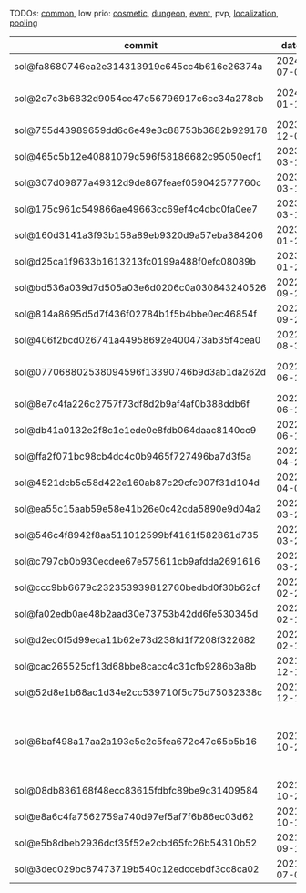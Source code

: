 TODOs: [common](TODO.md), low prio: [cosmetic](TODO_cosmetic.md), [dungeon](TODO_dungeon.md), [event](TODO_event.md), pvp, [localization](TODO_localization.md), [pooling](TODO_pooling.md)

| commit       | date       | done | todo / comment |
|--------------|------------|------|----------------|
| sol@fa8680746ea2e314313919c645cc4b616e26374a | 2024-07-04 |      | verify changes |
| sol@2c7c3b6832d9054ce47c56796917c6cc34a278cb | 2024-01-14 |      | verify changes (also see sol@139e4ebafdc24f1569323c591c16018fdd2ac039, sol@bf7c004c4ca96391b534955b72eb5361f0244ba8) |
| sol@755d43989659dd6c6e49e3c88753b3682b929178 | 2023-12-03 |      | verify changes |
| sol@465c5b12e40881079c596f58186682c95050ecf1 | 2023-03-18 |      | verify changes |
| sol@307d09877a49312d9de867feaef059042577760c | 2023-03-17 |      | verify changes |
| sol@175c961c549866ae49663cc69ef4c4dbc0fa0ee7 | 2023-03-16 |      | verify changes |
| sol@160d3141a3f93b158a89eb9320d9a57eba384206 | 2023-01-28 |      | verify changes |
| sol@d25ca1f9633b1613213fc0199a488f0efc08089b | 2023-01-28 |      | verify changes |
| sol@bd536a039d7d505a03e6d0206c0a030843240526 | 2022-09-21 |      | verify changes |
| sol@814a8695d5d7f436f02784b1f5b4bbe0ec46854f | 2022-09-21 |      | verify/rework SQL script |
| sol@406f2bcd026741a44958692e400473ab35f4cea0 | 2022-08-31 |      | verify changes |
| sol@077068802538094596f13390746b9d3ab1da262d | 2022-06-13 |      | verify/rework SQL script; seems to be incomplete, as the comment mentions 58 items, but only 48 are deleted and 42 inserted |
| sol@8e7c4fa226c2757f73df8d2b9af4af0b388ddb6f | 2022-06-13 |      | verify changes |
| sol@db41a0132e2f8c1e1ede0e8fdb064daac8140cc9 | 2022-06-13 |      | verify changes |
| sol@ffa2f071bc98cb4dc4c0b9465f727496ba7d3f5a | 2022-04-25 |      | verify changes |
| sol@4521dcb5c58d422e160ab87c29cfc907f31d104d | 2022-04-01 |      | verify changes |
| sol@ea55c15aab59e58e41b26e0c42cda5890e9d04a2 | 2022-03-27 |      | verify changes |
| sol@546c4f8942f8aa511012599bf4161f582861d735 | 2022-03-27 |      | verify changes |
| sol@c797cb0b930ecdee67e575611cb9afdda2691616 | 2022-03-25 |      | verify changes |
| sol@ccc9bb6679c232353939812760bedbd0f30b62cf | 2022-02-22 |      | verify changes |
| sol@fa02edb0ae48b2aad30e73753b42dd6fe530345d | 2022-02-16 |      | verify changes |
| sol@d2ec0f5d99eca11b62e73d238fd1f7208f322682 | 2022-02-15 |      | verify changes (also see sol@a950a7f44ea5a3700676abd807697e64edceda23) |
| sol@cac265525cf13d68bbe8cacc4c31cfb9286b3a8b | 2021-12-16 |      | verify changes |
| sol@52d8e1b68ac1d34e2cc539710f5c75d75032338c | 2021-12-10 |      | verify changes |
| sol@6baf498a17aa2a193e5e2c5fea672c47c65b5b16 | 2021-10-22 |      | won't take over; according to TC issue 15906 the server side spell 30176 has to be implemented which is triggered periodically setting the PvP state; spells 29894 (Alliance) and 29895 (Horde) are used for the slow effect; also see sol@babb7d6c69ee74dd37be6dc5eb3877399d772148 |
| sol@08db836168f48ecc83615fdbfc89be9c31409584 | 2021-10-20 |      | verify changes |
| sol@e8a6c4fa7562759a740d97ef5af7f6b86ec03d62 | 2021-10-18 |      | verify/rework SQL script, CreatureScripts and SpellScripts |
| sol@e5b8dbeb2936dcf35f52e2cbd65fc26b54310b52 | 2021-09-11 | X    | verify changes; done: sol@d2bbc801cdf986c882a665e85870f3f8fd410466 |
| sol@3dec029bc87473719b540c12edccebdf3cc8ca02 | 2021-07-07 |      | adapt to Sol |
